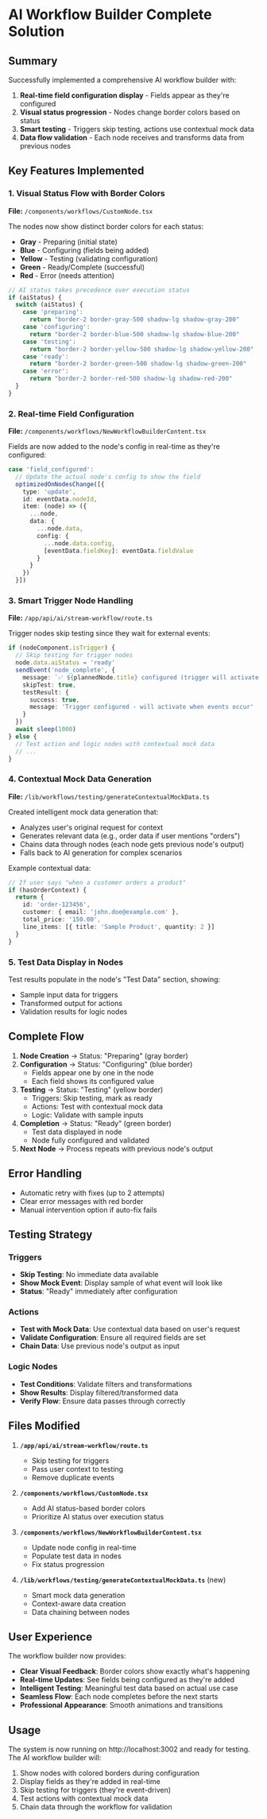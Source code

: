 # AI Workflow Builder Complete Solution

## Summary

Successfully implemented a comprehensive AI workflow builder with:
1. **Real-time field configuration display** - Fields appear as they're configured
2. **Visual status progression** - Nodes change border colors based on status
3. **Smart testing** - Triggers skip testing, actions use contextual mock data
4. **Data flow validation** - Each node receives and transforms data from previous nodes

## Key Features Implemented

### 1. Visual Status Flow with Border Colors

**File:** `/components/workflows/CustomNode.tsx`

The nodes now show distinct border colors for each status:
- **Gray** - Preparing (initial state)
- **Blue** - Configuring (fields being added)
- **Yellow** - Testing (validating configuration)
- **Green** - Ready/Complete (successful)
- **Red** - Error (needs attention)

```typescript
// AI status takes precedence over execution status
if (aiStatus) {
  switch (aiStatus) {
    case 'preparing':
      return "border-2 border-gray-500 shadow-lg shadow-gray-200"
    case 'configuring':
      return "border-2 border-blue-500 shadow-lg shadow-blue-200"
    case 'testing':
      return "border-2 border-yellow-500 shadow-lg shadow-yellow-200"
    case 'ready':
      return "border-2 border-green-500 shadow-lg shadow-green-200"
    case 'error':
      return "border-2 border-red-500 shadow-lg shadow-red-200"
  }
}
```

### 2. Real-time Field Configuration

**File:** `/components/workflows/NewWorkflowBuilderContent.tsx`

Fields are now added to the node's config in real-time as they're configured:

```typescript
case 'field_configured':
  // Update the actual node's config to show the field
  optimizedOnNodesChange([{
    type: 'update',
    id: eventData.nodeId,
    item: (node) => ({
      ...node,
      data: {
        ...node.data,
        config: {
          ...node.data.config,
          [eventData.fieldKey]: eventData.fieldValue
        }
      }
    })
  }])
```

### 3. Smart Trigger Node Handling

**File:** `/app/api/ai/stream-workflow/route.ts`

Trigger nodes skip testing since they wait for external events:

```typescript
if (nodeComponent.isTrigger) {
  // Skip testing for trigger nodes
  node.data.aiStatus = 'ready'
  sendEvent('node_complete', {
    message: `✅ ${plannedNode.title} configured (trigger will activate on events)`,
    skipTest: true,
    testResult: {
      success: true,
      message: 'Trigger configured - will activate when events occur'
    }
  })
  await sleep(1000)
} else {
  // Test action and logic nodes with contextual mock data
  // ...
}
```

### 4. Contextual Mock Data Generation

**File:** `/lib/workflows/testing/generateContextualMockData.ts`

Created intelligent mock data generation that:
- Analyzes user's original request for context
- Generates relevant data (e.g., order data if user mentions "orders")
- Chains data through nodes (each node gets previous node's output)
- Falls back to AI generation for complex scenarios

Example contextual data:
```typescript
// If user says "when a customer orders a product"
if (hasOrderContext) {
  return {
    id: 'order-123456',
    customer: { email: 'john.doe@example.com' },
    total_price: '150.00',
    line_items: [{ title: 'Sample Product', quantity: 2 }]
  }
}
```

### 5. Test Data Display in Nodes

Test results populate in the node's "Test Data" section, showing:
- Sample input data for triggers
- Transformed output for actions
- Validation results for logic nodes

## Complete Flow

1. **Node Creation** → Status: "Preparing" (gray border)
2. **Configuration** → Status: "Configuring" (blue border)
   - Fields appear one by one in the node
   - Each field shows its configured value
3. **Testing** → Status: "Testing" (yellow border)
   - Triggers: Skip testing, mark as ready
   - Actions: Test with contextual mock data
   - Logic: Validate with sample inputs
4. **Completion** → Status: "Ready" (green border)
   - Test data displayed in node
   - Node fully configured and validated
5. **Next Node** → Process repeats with previous node's output

## Error Handling

- Automatic retry with fixes (up to 2 attempts)
- Clear error messages with red border
- Manual intervention option if auto-fix fails

## Testing Strategy

### Triggers
- **Skip Testing**: No immediate data available
- **Show Mock Event**: Display sample of what event will look like
- **Status**: "Ready" immediately after configuration

### Actions
- **Test with Mock Data**: Use contextual data based on user's request
- **Validate Configuration**: Ensure all required fields are set
- **Chain Data**: Use previous node's output as input

### Logic Nodes
- **Test Conditions**: Validate filters and transformations
- **Show Results**: Display filtered/transformed data
- **Verify Flow**: Ensure data passes through correctly

## Files Modified

1. **`/app/api/ai/stream-workflow/route.ts`**
   - Skip testing for triggers
   - Pass user context to testing
   - Remove duplicate events

2. **`/components/workflows/CustomNode.tsx`**
   - Add AI status-based border colors
   - Prioritize AI status over execution status

3. **`/components/workflows/NewWorkflowBuilderContent.tsx`**
   - Update node config in real-time
   - Populate test data in nodes
   - Fix status progression

4. **`/lib/workflows/testing/generateContextualMockData.ts`** (new)
   - Smart mock data generation
   - Context-aware data creation
   - Data chaining between nodes

## User Experience

The workflow builder now provides:
- **Clear Visual Feedback**: Border colors show exactly what's happening
- **Real-time Updates**: See fields being configured as they're added
- **Intelligent Testing**: Meaningful test data based on actual use case
- **Seamless Flow**: Each node completes before the next starts
- **Professional Appearance**: Smooth animations and transitions

## Usage

The system is now running on http://localhost:3002 and ready for testing. The AI workflow builder will:
1. Show nodes with colored borders during configuration
2. Display fields as they're added in real-time
3. Skip testing for triggers (they're event-driven)
4. Test actions with contextual mock data
5. Chain data through the workflow for validation